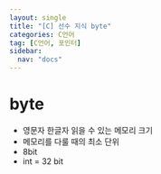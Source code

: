 ```yaml
---
layout: single
title: "[C] 선수 지식 byte"
categories: C언어
tag: [C언어, 포인터]
sidebar:
  nav: "docs"
---
```


# byte
- 영문자 한글자 읽을 수 있는 메모리 크기
- 메모리를 다룰 때의 최소 단위
- 8bit
- int = 32 bit
